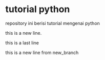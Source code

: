 # tutorial python

repository ini berisi tutorial mengenai python

this is a new line.

this is a last line

this is a new line from new_branch